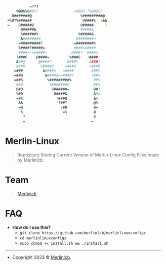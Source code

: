 ```sh
           =???                                         
     %@@&%&#@%?                =0@&0 ?%@@@&?             
   0#######@                      %#########@            
 =%0?%######                       @####%  ?&&           
 =    0#####@                     0#####     ?           
       @#####&                    #####&                 
       %######%                  %#####&                 
       &#######0                0#######=                
      =#########?              =########%                
      %####?#####=             ####=&####                
      ####= =@####=           @###?  ####%               
     ?###0    @####=         %###0   ?####               
     &##@      @####?       0###%     &###?              
     ###0       &####0     =###@      =###0              
    =###         &####%   =####        &##%              
    =##@          &####@==####?        ?##%              
    =##%           %#########%          ##%              
     ##0            %#######@           @#%              
     @#0             0######=           @#?              
     %#0              0####&            &#=              
     =#%               ?###0            &#               
      &&                ?##?            @%               
      =@                 ?#0            @=               
       %                  =%            @                
        ?                               0                
        =                              =       
```
# Merlin-Linux

> Repository Storing Current Version of Merlin-Linux Config Files made by Merlinlcb.

# Team

> <a href="https://github.com/merlinlcb" target="_blank">Merlinlcb</a>

# FAQ

- **How do I use this?**
    - `git clone https://github.com/merlinlcb/merlinlinuxconfigs`
    - `cd merlinlinuxconfigs`
    - `sudo chmod +x install.sh && ./install.sh`

---

- Copyright 2023 © <a href="https://merlinlcb.com/" target="_blank">Merlinlcb</a>.
